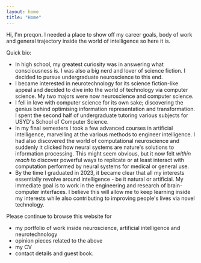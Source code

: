 ```yaml
---
layout: home
title: "Home"
---
```


Hi, I'm preqon. I needed a place to show off my career goals, body of work and
general trajectory inside the world of intelligence so here it is.

Quick bio:

- In high school, my greatest curiosity was in answering what consciousness is.
I was also a big nerd and lover of science fiction. I decided to pursue 
undergraduate neuroscience to this end.
- I became interested in neurotechnology for its science fiction-like appeal
and decided to dive into the world of technology via computer science. My
two majors were now neuroscience and computer science.
- I fell in love with computer science for its own sake; discovering the genius
behind optimising information representation and transformation. I spent
the second half of undergraduate tutoring various subjects for USYD's School of
Computer Science.
- In my final semesters I took a few advanced courses in artificial 
intelligence, marvelling at the various methods to engineer intelligence.
I had also discovered the world of computational neuroscience and suddenly it 
clicked how neural systems are nature's solutions to information processing.
This might seem obvious, but it now felt *within reach* to discover powerful 
ways to replicate or at least interact with computation performed by neural 
systems for medical or general use. 
- By the time I graduated in 2023, it became clear that all my interests 
essentially revolve around intelligence - be it natural or artificial. My
immediate goal is to work in the engineering and research of brain-computer 
interfaces. I believe this will allow me to keep learning inside my interests 
while also contributing to improving people's lives via novel technology. 

Please continue to browse this website for 

- my portfolio of work inside neuroscience, artificial 
intelligence and neurotechnology
- opinion pieces related to the above
- my CV
- contact details and guest book.
